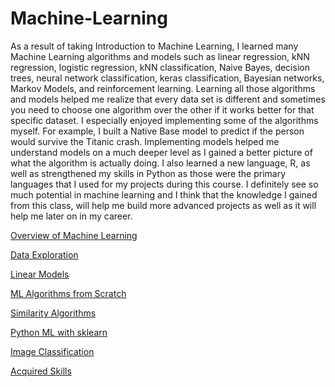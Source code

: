 # Machine-Learning
As a result of taking Introduction to Machine Learning, I learned many Machine Learning algorithms and models such as linear regression, kNN regression, logistic regression, kNN classification, Naive Bayes, decision trees,  neural network classification, keras classification, 
Bayesian networks, Markov Models, and reinforcement learning. Learning all those algorithms and models helped me realize that every data set is different and sometimes you need to choose one algorithm over the other if it works better for that specific dataset. I especially enjoyed implementing some of the algorithms myself. For example, I built a Native Base model to predict if the person would survive the Titanic crash. Implementing models helped me understand models on a much deeper level as I gained a better picture of what the algorithm is actually doing. I also learned a new language, R, as well as strengthened my skills in Python as those were the primary languages that I used for my projects during this course. I definitely see so much potential in machine learning and I think that the knowledge I gained from this class, will help me build more advanced projects as well as it will help me later on in my career. 

[Overview of Machine Learning](/Overview-of-ML.pdf)

[Data Exploration](/Data-Exploration)

[Linear Models](/Linear-Models)

[ML Algorithms from Scratch](/ML-Algorithms-from-Scratch)

[Similarity Algorithms](/Similarity-Algorithms)

[Python ML with sklearn](/ml_sklearn.pdf)

[Image Classification](/image_classification.pdf)

[Acquired Skills](/acquired_skills.pdf)
